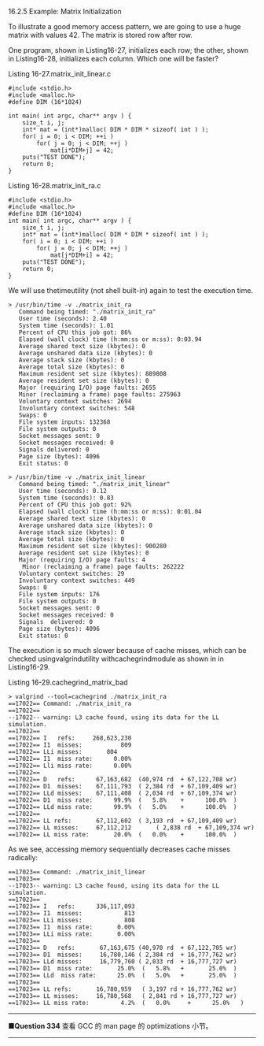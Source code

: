 16.2.5 Example: Matrix Initialization

To illustrate a good memory access pattern, we are going to use a huge matrix with values 42. The matrix is stored row after row.

One program, shown in Listing16-27, initializes each row; the other, shown in Listing16-28, initializes each column. Which one will be faster?

Listing 16-27.matrix\_init\_linear.c

```
#include <stdio.h>
#include <malloc.h>
#define DIM (16*1024)

int main( int argc, char** argv ) {
    size_t i, j;
    int* mat = (int*)malloc( DIM * DIM * sizeof( int ) );
    for( i = 0; i < DIM; ++i )
        for( j = 0; j < DIM; ++j )
            mat[i*DIM+j] = 42;
    puts("TEST DONE");
    return 0;
}
```

Listing 16-28.matrix\_init\_ra.c

```
#include <stdio.h>
#include <malloc.h>
#define DIM (16*1024)
int main( int argc, char** argv ) {
    size_t i, j;
    int* mat = (int*)malloc( DIM * DIM * sizeof( int ) );
    for( i = 0; i < DIM; ++i )
        for( j = 0; j < DIM; ++j )
            mat[j*DIM+i] = 42;
    puts("TEST DONE");
    return 0;
}
```

We will use thetimeutility \(not shell built-in\) again to test the execution time.

```
> /usr/bin/time -v ./matrix_init_ra
   Command being timed: "./matrix_init_ra"
   User time (seconds): 2.40
   System time (seconds): 1.01
   Percent of CPU this job got: 86%
   Elapsed (wall clock) time (h:mm:ss or m:ss): 0:03.94
   Average shared text size (kbytes): 0
   Average unshared data size (kbytes): 0
   Average stack size (kbytes): 0
   Average total size (kbytes): 0
   Maximum resident set size (kbytes): 889808
   Average resident set size (kbytes): 0
   Major (requiring I/O) page faults: 2655
   Minor (reclaiming a frame) page faults: 275963
   Voluntary context switches: 2694
   Involuntary context switches: 548
   Swaps: 0
   File system inputs: 132368
   File system outputs: 0
   Socket messages sent: 0
   Socket messages received: 0
   Signals delivered: 0
   Page size (bytes): 4096
   Exit status: 0
```

```
> /usr/bin/time -v ./matrix_init_linear
   Command being timed: "./matrix_init_linear"
   User time (seconds): 0.12
   System time (seconds): 0.83
   Percent of CPU this job got: 92%
   Elapsed (wall clock) time (h:mm:ss or m:ss): 0:01.04
   Average shared text size (kbytes): 0
   Average unshared data size (kbytes): 0
   Average stack size (kbytes): 0
   Average total size (kbytes): 0
   Maximum resident set size (kbytes): 900280
   Average resident set size (kbytes): 0
   Major (requiring I/O) page faults: 4
    Minor (reclaiming a frame) page faults: 262222
   Voluntary context switches: 29
   Involuntary context switches: 449
   Swaps: 0
   File system inputs: 176
   File system outputs: 0
   Socket messages sent: 0
   Socket messages received: 0
   Signals  delivered: 0
   Page size (bytes): 4096
   Exit status: 0
```

The execution is so much slower because of cache misses, which can be checked usingvalgrindutility withcachegrindmodule as shown in in Listing16-29.

Listing 16-29.cachegrind\_matrix\_bad  


```
> valgrind --tool=cachegrind ./matrix_init_ra
==17022== Command: ./matrix_init_ra
==17022==
--17022-- warning: L3 cache found, using its data for the LL simulation.
==17022==
==17022== I   refs:     268,623,230
==17022== I1  misses:           809
==17022== LLi misses:       804
==17022== I1  miss rate:      0.00%
==17022== Lli miss rate:      0.00%
==17022==
==17022== D   refs:      67,163,682  (40,974 rd  + 67,122,708 wr)
==17022== D1  misses:    67,111,793  ( 2,384 rd  + 67,109,409 wr)
==17022== LLd misses:    67,111,408  ( 2,034 rd  + 67,109,374 wr)
==17022== D1  miss rate:      99.9%  (   5.8%    +      100.0%  )
==17022== LLd miss rate:      99.9%  (   5.0%    +      100.0%  )
==17022==
==17022== LL refs:       67,112,602  ( 3,193 rd  + 67,109,409 wr)
==17022== LL misses:     67,112,212       ( 2,838 rd  + 67,109,374 wr)
==17022== LL miss rate:       20.0%  (   0.0%    +      100.0%  )
```

As we see, accessing memory sequentially decreases cache misses radically:

```
==17023== Command: ./matrix_init_linear
==17023==
--17023-- warning: L3 cache found, using its data for the LL simulation.
==17023==
==17023== I   refs:      336,117,093
==17023== I1  misses:            813
==17023== LLi misses:            808
==17023== I1  miss rate:       0.00%
==17023== LLi miss rate:       0.00%
==17023==
==17023== D   refs:       67,163,675 (40,970 rd  + 67,122,705 wr)
==17023== D1  misses:     16,780,146 ( 2,384 rd  + 16,777,762 wr)
==17023== LLd misses:     16,779,760 ( 2,033 rd  + 16,777,727 wr)
==17023== D1  miss rate:       25.0%  (   5.8%   +       25.0%  )
==17023== LLd  miss rate:      25.0%  (   5.0%   +       25.0%  )
==17023==
==17023== LL refs:       16,780,959   ( 3,197 rd + 16,777,762 wr)
==17023== LL misses:     16,780,568   ( 2,841 rd + 16,777,727 wr)
==17023== LL miss rate:         4.2%  (   0.0%     +      25.0%   )
```

---

**■Question 334** 查看 GCC 的 man page 的 optimizations 小节。

---

 



